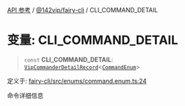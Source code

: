 [API 参考](../../../index.md) / [@142vip/fairy-cli](../index.md) / CLI\_COMMAND\_DETAIL

# 变量: CLI\_COMMAND\_DETAIL

> `const` **CLI\_COMMAND\_DETAIL**: [`VipCommanderDetailRecord`](../../utils/type-aliases/VipCommanderDetailRecord.md)\<[`CommandEnum`](../enumerations/CommandEnum.md)\>

定义于: [fairy-cli/src/enums/command.enum.ts:24](https://github.com/142vip/core-x/blob/b6807ccf6c96718daee70c368eee9968a0b34d48/packages/fairy-cli/src/enums/command.enum.ts#L24)

命令详细信息
